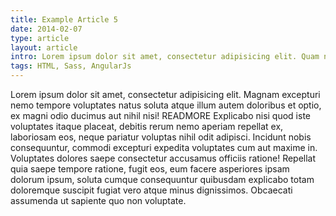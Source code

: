 ```yaml
---
title: Example Article 5
date: 2014-02-07
type: article
layout: article
intro: Lorem ipsum dolor sit amet, consectetur adipisicing elit. Quam nulla tempora, quidem doloribus voluptas placeat doloremque recusandae, molestiae eius ipsum!
tags: HTML, Sass, AngularJs
---
```


Lorem ipsum dolor sit amet, consectetur adipisicing elit. Magnam excepturi nemo tempore voluptates natus soluta atque illum autem doloribus et optio, ex magni odio ducimus aut nihil nisi! READMORE Explicabo nisi quod iste voluptates itaque placeat, debitis rerum nemo aperiam repellat ex, laboriosam eos, neque pariatur voluptas nihil odit adipisci. Incidunt nobis consequuntur, commodi excepturi expedita voluptates cum aut maxime in. Voluptates dolores saepe consectetur accusamus officiis ratione! Repellat quia saepe tempore ratione, fugit eos, eum facere asperiores ipsam dolorum ipsum, soluta cumque consequuntur quibusdam explicabo totam doloremque suscipit fugiat vero atque minus dignissimos. Obcaecati assumenda ut sapiente quo non voluptate.